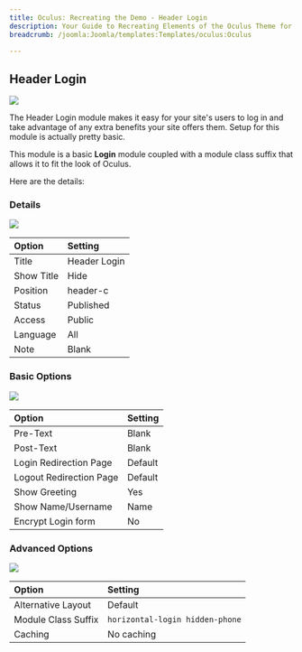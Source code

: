 ```yaml
---
title: Oculus: Recreating the Demo - Header Login
description: Your Guide to Recreating Elements of the Oculus Theme for Joomla
breadcrumb: /joomla:Joomla/templates:Templates/oculus:Oculus

---
```


Header Login
-----

![][login]

The Header Login module makes it easy for your site's users to log in and take advantage of any extra benefits your site offers them. Setup for this module is actually pretty basic.

This module is a basic **Login** module coupled with a module class suffix that allows it to fit the look of Oculus.

Here are the details:

### Details

![][hl1]

| Option            | Setting            |  
| :---------------- | :----------------- |  
| Title             | Header Login       |  
| Show Title        | Hide               |  
| Position          | header-c           |  
| Status            | Published          |  
| Access            | Public             |  
| Language          | All                |  
| Note              | Blank              |  

### Basic Options

![][hl2]

| Option                  | Setting |  
| :---------------------- | :------ |  
| Pre-Text                | Blank   |  
| Post-Text               | Blank   |  
| Login Redirection Page  | Default |  
| Logout Redirection Page | Default |  
| Show Greeting           | Yes     |  
| Show Name/Username      | Name    |  
| Encrypt Login form      | No      |  

### Advanced Options

![][hl3]

| Option              | Setting                         |  
| :------------------ | :------------------------------ |  
| Alternative Layout  | Default                         |  
| Module Class Suffix | `horizontal-login hidden-phone` |  
| Caching             | No caching                      |  

[login]: assets/a_header_login.jpg
[hl1]: assets/header_login_1.jpeg
[hl2]: assets/header_login_2.jpeg
[hl3]: assets/header_login_3.jpeg